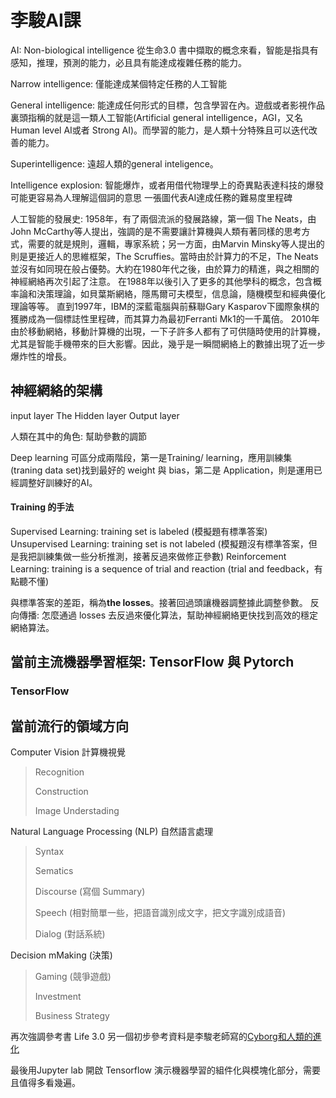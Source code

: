 # 李駿AI課
AI: Non-biological intelligence
從生命3.0 書中擷取的概念來看，智能是指具有感知，推理，預測的能力，必且具有能達成複雜任務的能力。

Narrow intelligence: 僅能達成某個特定任務的人工智能

General intelligence: 能達成任何形式的目標，包含學習在內。遊戲或者影視作品裏頭指稱的就是這一類人工智能(Artificial general intelligence，AGI，又名 Human level AI或者 Strong AI)。而學習的能力，是人類十分特殊且可以迭代改善的能力。

Superintelligence: 遠超人類的general inteligence。

Intelligence explosion: 智能爆炸，或者用借代物理學上的奇異點表達科技的爆發可能更容易為人理解這個詞的意思
一張圖代表AI達成任務的難易度里程碑

人工智能的發展史:
1958年，有了兩個流派的發展路線，第一個 The Neats，由John McCarthy等人提出，強調的是不需要讓計算機與人類有著同樣的思考方式，需要的就是規則，邏輯，專家系統；另一方面，由Marvin Minsky等人提出的則是更接近人的思維框架，The Scruffies。當時由於計算力的不足，The Neats並沒有如同現在般占優勢。大約在1980年代之後，由於算力的精進，與之相關的神經網絡再次引起了注意。
在1988年以後引入了更多的其他學科的概念，包含概率論和決策理論，如貝葉斯網絡，隱馬爾可夫模型，信息論，隨機模型和經典優化理論等等。
直到1997年，IBM的深藍電腦與前蘇聯Gary Kasparov下國際象棋的獲勝成為一個標誌性里程碑，而其算力為最初Ferranti Mk1的一千萬倍。
2010年由於移動網絡，移動計算機的出現，一下子許多人都有了可供隨時使用的計算機，尤其是智能手機帶來的巨大影響。因此，幾乎是一瞬間網絡上的數據出現了近一步爆炸性的增長。


## 神經網絡的架構
input layer
The Hidden layer
Output layer

人類在其中的角色: 幫助參數的調節

Deep learning 可區分成兩階段，第一是Training/ learning，應用訓練集 (traning data set)找到最好的 weight 與 bias，第二是 Application，則是運用已經調整好訓練好的AI。

#### Training 的手法
Supervised Learning: training set is labeled (模擬題有標準答案)
Unsupervised Learning: training set is not labeled (模擬題沒有標準答案，但是我把訓練集做一些分析推測，接著反過來做修正參數)
Reinforcement Learning: training is a sequence of trial and reaction (trial and feedback，有點聽不懂)

與標準答案的差距，稱為**the losses**。接著回過頭讓機器調整據此調整參數。
反向傳播: 怎麼通過 losses 去反過來優化算法，幫助神經網絡更快找到高效的穩定網絡算法。

## 當前主流機器學習框架: TensorFlow 與 Pytorch
### TensorFlow

## 當前流行的領域方向
Computer Vision 計算機視覺
>   Recognition
>
>   Construction
>
>   Image Understading
>
Natural Language Processing (NLP) 自然語言處理
>   Syntax
>
>   Sematics
>
>   Discourse (寫個 Summary)
>
>   Speech (相對簡單一些，把語音識別成文字，把文字識別成語音)
>
>   Dialog (對話系統)
>
Decision mMaking (決策)
>   Gaming (競爭遊戲)
>   
>Investment
>
>   Business Strategy

再次強調參考書 Life 3.0
另一個初步參考資料是李駿老師寫的[Cyborg和人類的進化](https://soulhacker.me/posts/the-evolution/)

最後用Jupyter lab 開啟 Tensorflow 演示機器學習的組件化與模塊化部分，需要且值得多看幾遍。

